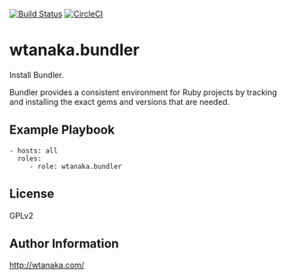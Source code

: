 [![Build Status](https://travis-ci.org/wtanaka/ansible-role-bundler.svg?branch=master)](https://travis-ci.org/wtanaka/ansible-role-bundler)
[![CircleCI](https://circleci.com/gh/wtanaka/ansible-role-bundler.svg?style=svg)](https://circleci.com/gh/wtanaka/ansible-role-bundler)

wtanaka.bundler
===============

Install Bundler.

Bundler provides a consistent environment for Ruby projects by
tracking and installing the exact gems and versions that are needed.

Example Playbook
----------------

    - hosts: all
      roles:
         - role: wtanaka.bundler

License
-------

GPLv2

Author Information
------------------

http://wtanaka.com/

